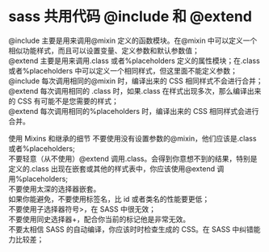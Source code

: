 # sass 共用代码 @include 和 @extend

@include 主要是用来调用@mixin 定义的函数模块。在@mixin 中可以定义一个相似功能样式，而且可以设置变量、定义参数和默认参数值；  
@extend 主要是用来调用.class 或者%placeholders 定义的属性模块；在.class 或者%placeholders 中可以定义一个相同样式，但这里面不能定义参数；  
@include 每次调用相同的@mixin 时，编译出来的 CSS 相同样式不会进行合并；  
@extend 每次调用相同的 .class 时，如果.class 在样式出现多次，那么编译出来的 CSS 有可能不是您需要的样式；  
@extend 每次调用相同的%placeholders 时，编译出来的 CSS 相同样式会进行合并。

使用 Mixins 和继承的细节
不要使用没有设置参数的@mixin，他们应该是.class 或者%placeholders;  
不要轻意（从不使用）@extend 调用.class。会得到你意想不到的结果，特别是定义的.class 出现在嵌套或其他的样式表中，你应该使用@extend 调用%placeholders;  
不要使用太深的选择器嵌套。  
如果你能避免，不要使用标签名，比 id 或者类名的性能要更低；  
不要使用子选择器符号>，在 SASS 中很无效；  
不要使用同史选择器+，配合你当前的标记他是非常无效。  
不要太相信 SASS 的自动编译，你应该时时检查生成的 CSS。在 SASS 中纠错能力比较差；
